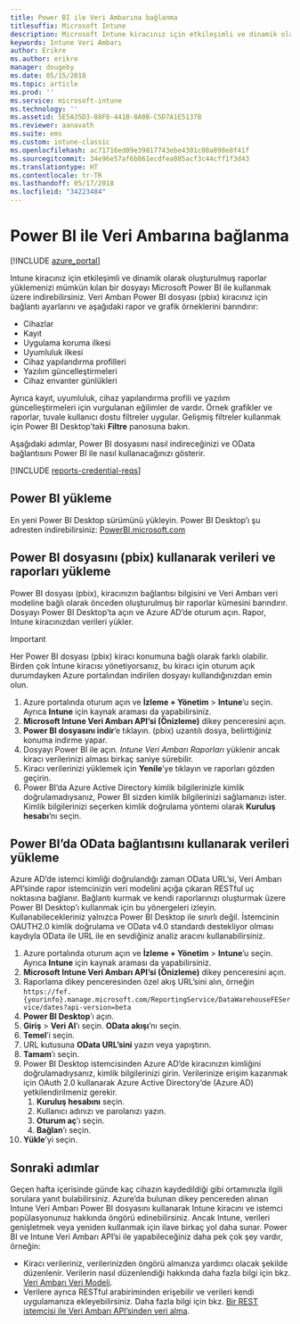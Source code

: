```yaml
---
title: Power BI ile Veri Ambarına bağlanma
titlesuffix: Microsoft Intune
description: Microsoft Intune kiracınız için etkileşimli ve dinamik olarak oluşturulmuş raporlar yüklemenizi mümkün kılan bir dosyayı Microsoft Power BI ile kullanmak üzere indirebilirsiniz.
keywords: Intune Veri Ambarı
author: Erikre
ms.author: erikre
manager: dougeby
ms.date: 05/15/2018
ms.topic: article
ms.prod: ''
ms.service: microsoft-intune
ms.technology: ''
ms.assetid: 5E5A35D3-88F8-441B-8A0B-C5D7A1E5137B
ms.reviewer: aanavath
ms.suite: ems
ms.custom: intune-classic
ms.openlocfilehash: ac71716ed09e39817743ebe4301c08a898e8f41f
ms.sourcegitcommit: 34e96e57af6b861ecdfea085acf3c44cff1f3d43
ms.translationtype: HT
ms.contentlocale: tr-TR
ms.lasthandoff: 05/17/2018
ms.locfileid: "34223484"
---
```

# <a name="connect-to-the-data-warehouse-with-power-bi"></a>Power BI ile Veri Ambarına bağlanma

[!INCLUDE [azure_portal](./includes/azure_portal.md)]

Intune kiracınız için etkileşimli ve dinamik olarak oluşturulmuş raporlar yüklemenizi mümkün kılan bir dosyayı Microsoft Power BI ile kullanmak üzere indirebilirsiniz. Veri Ambarı Power BI dosyası (pbix) kiracınız için bağlantı ayarlarını ve aşağıdaki rapor ve grafik örneklerini barındırır:  

  -  Cihazlar
  -  Kayıt
  -  Uygulama koruma ilkesi
  -  Uyumluluk ilkesi
  -  Cihaz yapılandırma profilleri
  -  Yazılım güncelleştirmeleri
  -  Cihaz envanter günlükleri

Ayrıca kayıt, uyumluluk, cihaz yapılandırma profili ve yazılım güncelleştirmeleri için vurgulanan eğilimler de vardır. Örnek grafikler ve raporlar, tuvale kullanıcı dostu filtreler uygular. Gelişmiş filtreler kullanmak için Power BI Desktop’taki **Filtre** panosuna bakın.

Aşağıdaki adımlar, Power BI dosyasını nasıl indireceğinizi ve OData bağlantısını Power BI ile nasıl kullanacağınızı gösterir.

[!INCLUDE [reports-credential-reqs](./includes/reports-credential-reqs.md)]

## <a name="install-power-bi"></a>Power BI yükleme

En yeni Power BI Desktop sürümünü yükleyin. Power BI Desktop’ı şu adresten indirebilirsiniz: [PowerBI.microsoft.com](https://powerbi.microsoft.com/desktop)

## <a name="load-the-data-and-reports-using-the-power-bi-file-pbix"></a>Power BI dosyasını (pbix) kullanarak verileri ve raporları yükleme

Power BI dosyası (pbix), kiracınızın bağlantısı bilgisini ve Veri Ambarı veri modeline bağlı olarak önceden oluşturulmuş bir raporlar kümesini barındırır. Dosyayı Power BI Desktop’ta açın ve Azure AD’de oturum açın. Rapor, Intune kiracınızdan verileri yükler.

> [!Important]  
> Her Power BI dosyası (pbix) kiracı konumuna bağlı olarak farklı olabilir. Birden çok Intune kiracısı yönetiyorsanız, bu kiracı için oturum açık durumdayken Azure portalından indirilen dosyayı kullandığınızdan emin olun.  

1.  Azure portalında oturum açın ve **İzleme + Yönetim** > **Intune**’u seçin. Ayrıca **Intune** için kaynak araması da yapabilirsiniz.  
2.  **Microsoft Intune Veri Ambarı API’si (Önizleme)** dikey penceresini açın.
3.  **Power BI dosyasını indir**’e tıklayın. (pbix) uzantılı dosya, belirttiğiniz konuma indirme yapar.
4.  Dosyayı Power BI ile açın. *Intune Veri Ambarı Raporları* yüklenir ancak kiracı verilerinizi alması birkaç saniye sürebilir.
5.  Kiracı verilerinizi yüklemek için **Yenile**’ye tıklayın ve raporları gözden geçirin.
6.  Power BI’da Azure Active Directory kimlik bilgilerinizle kimlik doğrulamadıysanız, Power BI sizden kimlik bilgilerinizi sağlamanızı ister. Kimlik bilgilerinizi seçerken kimlik doğrulama yöntemi olarak **Kuruluş hesabı**’nı seçin.

## <a name="load-the-data-in-power-bi-using-the-odata-link"></a>Power BI’da OData bağlantısını kullanarak verileri yükleme

Azure AD’de istemci kimliği doğrulandığı zaman OData URL’si, Veri Ambarı API’sinde rapor istemcinizin veri modelini açığa çıkaran RESTful uç noktasına bağlanır. Bağlantı kurmak ve kendi raporlarınızı oluşturmak üzere Power BI Desktop’ı kullanmak için bu yönergeleri izleyin. Kullanabilecekleriniz yalnızca Power BI Desktop ile sınırlı değil. İstemcinin OAUTH2.0 kimlik doğrulama ve OData v4.0 standardı destekliyor olması kaydıyla OData ile URL ile en sevdiğiniz analiz aracını kullanabilirsiniz.

1.  Azure portalında oturum açın ve **İzleme + Yönetim** > **Intune**’u seçin. Ayrıca **Intune** için kaynak araması da yapabilirsiniz.  
2.  **Microsoft Intune Veri Ambarı API’si (Önizleme)** dikey penceresini açın.
3. Raporlama dikey penceresinden özel akış URL’sini alın, örneğin `https://fef.{yourinfo}.manage.microsoft.com/ReportingService/DataWarehouseFEService/dates?api-version=beta`
4. **Power BI Desktop**’ı açın.
5. **Giriş** > **Veri Al**’ı seçin. **OData akışı**’nı seçin.
6. **Temel**’i seçin.
7. URL kutusuna **OData URL’sini** yazın veya yapıştırın.
8. **Tamam**’ı seçin.
9. Power BI Desktop istemcisinden Azure AD’de kiracınızın kimliğini doğrulamadıysanız, kimlik bilgilerinizi girin. Verilerinize erişim kazanmak için OAuth 2.0 kullanarak Azure Active Directory’de (Azure AD) yetkilendirilmeniz gerekir.  
    1.  **Kuruluş hesabını** seçin.  
    2.  Kullanıcı adınızı ve parolanızı yazın.  
    3.  **Oturum aç**’ı seçin.  
    4.  **Bağlan**’ı seçin.  
10. **Yükle**’yi seçin.

## <a name="next-steps"></a>Sonraki adımlar

Geçen hafta içerisinde günde kaç cihazın kaydedildiği gibi ortamınızla ilgili sorulara yanıt bulabilirsiniz. Azure’da bulunan dikey pencereden alınan Intune Veri Ambarı Power BI dosyasını kullanarak Intune kiracını ve istemci popülasyonunuz hakkında öngörü edinebilirsiniz. Ancak Intune, verileri genişletmek veya yeniden kullanmak için ilave birkaç yol daha sunar. Power BI ve Intune Veri Ambarı API’si ile yapabileceğiniz daha pek çok şey vardır, örneğin:

<!-- -  You can use Power BI Desktop to create additional report types with your data. For example, you could create a custom chart representing the ratio of device manufactures in your enterprise. For more information about creating custom reports with Power BI and the Intune Data Warehouse, see `BLOG POST ON POWER BI`. -->
 -  Kiracı verileriniz, verilerinizden öngörü almanıza yardımcı olacak şekilde düzenlenir. Verilerin nasıl düzenlendiği hakkında daha fazla bilgi için bkz. [Veri Ambarı Veri Modeli](reports-ref-data-model.md).
 -  Verilere ayrıca RESTful arabiriminden erişebilir ve verileri kendi uygulamanıza ekleyebilirsiniz. Daha fazla bilgi için bkz. [Bir REST istemcisi ile Veri Ambarı API’sinden veri alma](reports-proc-data-rest.md).

